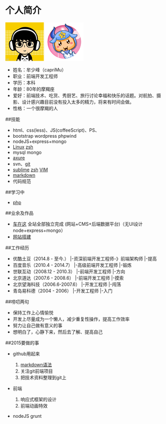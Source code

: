 # 个人简介
![头像](/img/msf.png) ![头像](/img/icon120.png)

* 姓名：牟少峰（capriMu）
* 职业：前端开发工程师
* 学历：本科
* 年龄：80年的摩羯座
* 爱好：前端技术、吃货、秀厨艺、旅行讨论幸福和快乐的话题。对航拍、摄影、设计感兴趣目前没有投入太多的精力，将来有时间会做。
* 性格：一个很摩羯的人

##技能
* html、css(less)、JS(coffeeScript)、PS、
* bootstrap wordpress phpwind
* nodeJS+express+mongo
* [Linux](/dev/linux.md) [zsh](/dev/zsh.md)
*  mysql mongo
* [axure](/dev/src/car.rp)
* svn、[git](/dev/git.md)
* [sublime](/dev/sublime.md) [zsh](/dev/zsh.md)  [VIM](/dev/vim.md)
* [markdown](http://git.intra.tudou.com/static/wiki/wikis/markdown-syntax)
* 代码规范

##学习中
* [php](/dev/php.md)

##业余及作品
* [车在这](http://182.92.183.34:3000/)
	全站全部独立完成 (网站+CMS+后端数据平台)（无UI设计  node+express+mongo）
* [网站搭建](/dev/阿里云建站.md)
  
##工作经历
* 优酷土豆（2014.8 - 至今.） 	 |-资深前端开发工程师-》前端架构师     |-提高 
* 百度音乐（2010.4 - 2014.7）  |-高级前端开发工程师    	|-锻炼
* 世联互动（2008.12 - 2010.3） |-前端开发工程师    	|-方向
* 北京道达（2007.6 - 2008.6）  |-前端开发工程师    	|-摸索
* 北京望海科技（2006.6-2007.6） |-开发工程师    	|-闯荡
* 青岛易科德（2004 - 2006）     |-开发工程师    	|-入门


##唠叨两句
* 保持工作上心情愉悦
* 开发上尽量成为一个懒人，减少重复性操作，提高工作效率
* 努力让自己做有意义的事
* 想明白了，心静下来，然后去了解、提高自己

##2015要做的事
* github用起来
	1. [markdown语法](http://git.intra.tudou.com/static/wiki/wikis/markdown-syntax)
	2. 关注git前端项目
	3. 把技术资料整理到git上

* 前端
	1. 响应式框架的设计
	2. 前端动画特效
	
* nodeJS grunt

